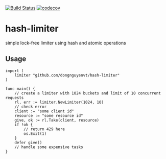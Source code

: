 [![Build Status](https://travis-ci.com/dongnguyenvt/hash-limiter.svg?branch=main)](https://travis-ci.com/dongnguyenvt/hash-limiter) [![codecov](https://codecov.io/gh/dongnguyenvt/hash-limiter/branch/main/graph/badge.svg)](https://codecov.io/gh/dongnguyenvt/hash-limiter)

# hash-limiter
simple lock-free limiter using hash and atomic operations

## Usage
```Golang
import (
    limiter "github.com/dongnguyenvt/hash-limiter"
)

func main() {
    // create a limiter with 1024 buckets and limit of 10 concurrent requests 
    rl, err := limiter.NewLimiter(1024, 10)
    // check error
    client := "some client id"
    resource := "some resource id"
    give, ok := rl.Take(client, resource)
    if !ok {
        // return 429 here
        os.Exit(1)
    }
    defer give()
    // handle some expensive tasks
}
```
